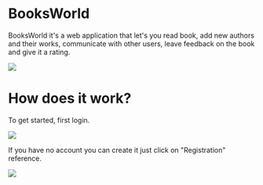 # BooksWorld

BooksWorld it's a web application that let's you read book, add new authors and their works, communicate with other users, leave feedback on the book and give it a rating.

![](https://cdn1.savepice.ru/uploads/2018/3/18/eea5f330cb9ea31f81f005b7ab23b4c6-full.png)

# How does it work?

To get started, first login.

![](https://cdn1.savepice.ru/uploads/2018/3/18/492dc34ef7a24926a9f45a164f3b0fcc-full.png)

If you have no account you can create it just click on "Registration" reference.

![](https://cdn1.savepice.ru/uploads/2018/3/18/c7f1e2e73fd26db34ae56b4f6add5456-full.png)


